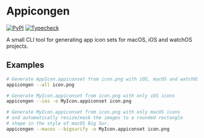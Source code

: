 # Appicongen

[![PyPI](https://img.shields.io/pypi/v/appicongen)](https://pypi.org/project/appicongen)
[![Typecheck](https://github.com/fwcd/appicongen/actions/workflows/typecheck.yml/badge.svg)](https://github.com/fwcd/appicongen/actions/workflows/typecheck.yml)

A small CLI tool for generating app icon sets for macOS, iOS and watchOS projects.

## Examples

```sh
# Generate AppIcon.appiconset from icon.png with iOS, macOS and watchOS icons
appicongen --all icon.png
```

```sh
# Generate MyIcon.appiconset from icon.png with only iOS icons
appicongen --ios -o MyIcon.appiconset icon.png
```

```sh
# Generate MyIcon.appiconset from icon.png with only macOS icons
# and automatically resize/mask the images to a rounded rectangle
# shape in the style of macOS Big Sur.
appicongen --macos --bigsurify -o MyIcon.appiconset icon.png
```
